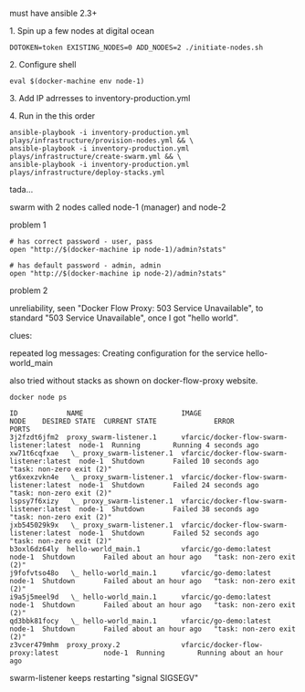 
must have ansible 2.3+


1\. Spin up a few nodes at digital ocean

```
DOTOKEN=token EXISTING_NODES=0 ADD_NODES=2 ./initiate-nodes.sh
```

2\. Configure shell

```
eval $(docker-machine env node-1)
```
3\. Add IP adrresses to inventory-production.yml

4\. Run in the this order

```
ansible-playbook -i inventory-production.yml plays/infrastructure/provision-nodes.yml && \
ansible-playbook -i inventory-production.yml plays/infrastructure/create-swarm.yml && \
ansible-playbook -i inventory-production.yml plays/infrastructure/deploy-stacks.yml
```

tada...

swarm with 2 nodes called node-1 (manager) and node-2

problem 1

```
# has correct password - user, pass
open "http://$(docker-machine ip node-1)/admin?stats"

# has default password - admin, admin
open "http://$(docker-machine ip node-2)/admin?stats"
```

problem 2

unreliability, seen "Docker Flow Proxy: 503 Service Unavailable", to standard "503 Service Unavailable", once I got "hello world".

clues:

repeated log messages:
Creating configuration for the service hello-world_main

also tried without stacks as shown on docker-flow-proxy website.

```
docker node ps

ID            NAME                        IMAGE                                      NODE    DESIRED STATE  CURRENT STATE              ERROR                      PORTS
3j2fzdt6jfm2  proxy_swarm-listener.1      vfarcic/docker-flow-swarm-listener:latest  node-1  Running        Running 4 seconds ago                                 
xw71t6cqfxae   \_ proxy_swarm-listener.1  vfarcic/docker-flow-swarm-listener:latest  node-1  Shutdown       Failed 10 seconds ago      "task: non-zero exit (2)"  
yt6xexzvkn4e   \_ proxy_swarm-listener.1  vfarcic/docker-flow-swarm-listener:latest  node-1  Shutdown       Failed 24 seconds ago      "task: non-zero exit (2)"  
lspsy7f6xizy   \_ proxy_swarm-listener.1  vfarcic/docker-flow-swarm-listener:latest  node-1  Shutdown       Failed 38 seconds ago      "task: non-zero exit (2)"  
jxb545029k9x   \_ proxy_swarm-listener.1  vfarcic/docker-flow-swarm-listener:latest  node-1  Shutdown       Failed 52 seconds ago      "task: non-zero exit (2)"  
b3oxl6dz64ly  hello-world_main.1          vfarcic/go-demo:latest                     node-1  Shutdown       Failed about an hour ago   "task: non-zero exit (2)"  
j9fofvtso48o   \_ hello-world_main.1      vfarcic/go-demo:latest                     node-1  Shutdown       Failed about an hour ago   "task: non-zero exit (2)"  
i9a5j5meel9d   \_ hello-world_main.1      vfarcic/go-demo:latest                     node-1  Shutdown       Failed about an hour ago   "task: non-zero exit (2)"  
qd3bbk81focy   \_ hello-world_main.1      vfarcic/go-demo:latest                     node-1  Shutdown       Failed about an hour ago   "task: non-zero exit (2)"  
z3vcer479mhm  proxy_proxy.2               vfarcic/docker-flow-proxy:latest           node-1  Running        Running about an hour ago                             
```

swarm-listener keeps restarting "signal SIGSEGV"